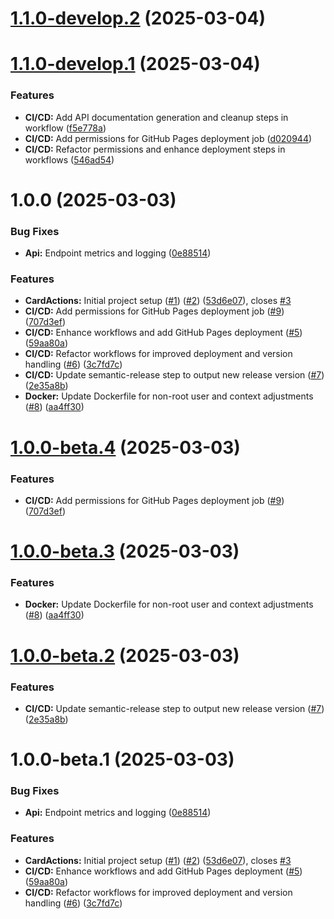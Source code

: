 # [1.1.0-develop.2](https://github.com/leszekszpunar/CardActions.Api/compare/v1.1.0-develop.1...v1.1.0-develop.2) (2025-03-04)

# [1.1.0-develop.1](https://github.com/leszekszpunar/CardActions.Api/compare/v1.0.0...v1.1.0-develop.1) (2025-03-04)


### Features

* **CI/CD:** Add API documentation generation and cleanup steps in workflow ([f5e778a](https://github.com/leszekszpunar/CardActions.Api/commit/f5e778a3325393e350503edc0160aeda48327ae7))
* **CI/CD:** Add permissions for GitHub Pages deployment job ([d020944](https://github.com/leszekszpunar/CardActions.Api/commit/d0209446d6b7fd1a04233a6a9ce4081f408d86e5))
* **CI/CD:** Refactor permissions and enhance deployment steps in workflows ([546ad54](https://github.com/leszekszpunar/CardActions.Api/commit/546ad54ae496eada06274e443278b126de66dc43))

# 1.0.0 (2025-03-03)


### Bug Fixes

* **Api:** Endpoint metrics and logging ([0e88514](https://github.com/leszekszpunar/CardActions.Api/commit/0e885146bb62eaacc41b56e9f5bec33059282374))


### Features

* **CardActions:** Initial project setup ([#1](https://github.com/leszekszpunar/CardActions.Api/issues/1)) ([#2](https://github.com/leszekszpunar/CardActions.Api/issues/2)) ([53d6e07](https://github.com/leszekszpunar/CardActions.Api/commit/53d6e0717eed3217c502f63f943a56595664e093)), closes [#3](https://github.com/leszekszpunar/CardActions.Api/issues/3)
* **CI/CD:** Add permissions for GitHub Pages deployment job ([#9](https://github.com/leszekszpunar/CardActions.Api/issues/9)) ([707d3ef](https://github.com/leszekszpunar/CardActions.Api/commit/707d3efc11552a15d5cb34f420a7177e72d37a6c))
* **CI/CD:** Enhance workflows and add GitHub Pages deployment ([#5](https://github.com/leszekszpunar/CardActions.Api/issues/5)) ([59aa80a](https://github.com/leszekszpunar/CardActions.Api/commit/59aa80ae4082fd1acfd7e735eeced878795d661a))
* **CI/CD:** Refactor workflows for improved deployment and version handling ([#6](https://github.com/leszekszpunar/CardActions.Api/issues/6)) ([3c7fd7c](https://github.com/leszekszpunar/CardActions.Api/commit/3c7fd7c8515dc2fa4c91e8c594ed25417152bb29))
* **CI/CD:** Update semantic-release step to output new release version ([#7](https://github.com/leszekszpunar/CardActions.Api/issues/7)) ([2e35a8b](https://github.com/leszekszpunar/CardActions.Api/commit/2e35a8b073791169fba69d0248432ca0dd760b6e))
* **Docker:** Update Dockerfile for non-root user and context adjustments ([#8](https://github.com/leszekszpunar/CardActions.Api/issues/8)) ([aa4ff30](https://github.com/leszekszpunar/CardActions.Api/commit/aa4ff30a31548a48f8216dcd593c5631fa360e31))

# [1.0.0-beta.4](https://github.com/leszekszpunar/CardActions.Api/compare/v1.0.0-beta.3...v1.0.0-beta.4) (2025-03-03)


### Features

* **CI/CD:** Add permissions for GitHub Pages deployment job ([#9](https://github.com/leszekszpunar/CardActions.Api/issues/9)) ([707d3ef](https://github.com/leszekszpunar/CardActions.Api/commit/707d3efc11552a15d5cb34f420a7177e72d37a6c))

# [1.0.0-beta.3](https://github.com/leszekszpunar/CardActions.Api/compare/v1.0.0-beta.2...v1.0.0-beta.3) (2025-03-03)


### Features

* **Docker:** Update Dockerfile for non-root user and context adjustments ([#8](https://github.com/leszekszpunar/CardActions.Api/issues/8)) ([aa4ff30](https://github.com/leszekszpunar/CardActions.Api/commit/aa4ff30a31548a48f8216dcd593c5631fa360e31))

# [1.0.0-beta.2](https://github.com/leszekszpunar/CardActions.Api/compare/v1.0.0-beta.1...v1.0.0-beta.2) (2025-03-03)


### Features

* **CI/CD:** Update semantic-release step to output new release version ([#7](https://github.com/leszekszpunar/CardActions.Api/issues/7)) ([2e35a8b](https://github.com/leszekszpunar/CardActions.Api/commit/2e35a8b073791169fba69d0248432ca0dd760b6e))

# 1.0.0-beta.1 (2025-03-03)


### Bug Fixes

* **Api:** Endpoint metrics and logging ([0e88514](https://github.com/leszekszpunar/CardActions.Api/commit/0e885146bb62eaacc41b56e9f5bec33059282374))


### Features

* **CardActions:** Initial project setup ([#1](https://github.com/leszekszpunar/CardActions.Api/issues/1)) ([#2](https://github.com/leszekszpunar/CardActions.Api/issues/2)) ([53d6e07](https://github.com/leszekszpunar/CardActions.Api/commit/53d6e0717eed3217c502f63f943a56595664e093)), closes [#3](https://github.com/leszekszpunar/CardActions.Api/issues/3)
* **CI/CD:** Enhance workflows and add GitHub Pages deployment ([#5](https://github.com/leszekszpunar/CardActions.Api/issues/5)) ([59aa80a](https://github.com/leszekszpunar/CardActions.Api/commit/59aa80ae4082fd1acfd7e735eeced878795d661a))
* **CI/CD:** Refactor workflows for improved deployment and version handling ([#6](https://github.com/leszekszpunar/CardActions.Api/issues/6)) ([3c7fd7c](https://github.com/leszekszpunar/CardActions.Api/commit/3c7fd7c8515dc2fa4c91e8c594ed25417152bb29))
